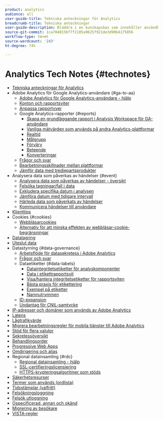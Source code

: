 ```yaml
---
product: analytics
audience: all
user-guide-title: Tekniska anteckningar för Analytics
breadcrumb-title: Tekniska anteckningar
user-guide-description: Bläddra i en kunskapsbas som innehåller användbara artiklar som inte tillhör ett visst verktyg eller en viss komponent i Analytics.
source-git-commit: 1ca7040156f7f2105a9625f921de3d90b4175056
workflow-type: tm+mt
source-wordcount: '243'
ht-degree: 74%

---
```



# Analytics Tech Notes {#technotes}

+ [Tekniska anteckningar för Analytics](home.md)
+ Adobe Analytics för Google Analytics-användare {#ga-to-aa}
   + [Adobe Analytics för Google Analytics-användare - hjälp](ga-to-aa/home.md)
   + [Konton och rapportsviter](ga-to-aa/accounts.md)
   + [Anpassa rapportvyer](ga-to-aa/customization.md)
   + Google Analytics-rapporter {#reports}
      + [Skapa en grundläggande rapport i Analysis Workspace för GA-användare](ga-to-aa/reports/create-report.md)
      + [Vanliga mätvärden som används på andra Analytics-plattformar](ga-to-aa/reports/common-metrics.md)
      + [Realtid](ga-to-aa/reports/realtime-reports.md)
      + [Målgrupp](ga-to-aa/reports/audience-reports.md)
      + [Förvärv](ga-to-aa/reports/acquisition-reports.md)
      + [Beteende](ga-to-aa/reports/behavior-reports.md)
      + [Konverteringar](ga-to-aa/reports/conversions-reports.md)
   + [Frågor och svar](ga-to-aa/faq.md)
   + [Bearbetningsskillnader mellan plattformar](ga-to-aa/processing-differences.md)
   + [Jämför data med tredjepartsprodukter](ga-to-aa/compare-data.md)
+ Analysera data som påverkas av händelser {#event}
   + [Analysera data som påverkas av händelser - översikt](event/overview.md)
   + [Felsöka tagningar/fall i data](event/spikes-drops.md)
   + [Exkludera specifika datum i analysen](event/segments.md)
   + [Jämföra datum med tidigare intervall](event/compare-dates.md)
   + [Härleda data som påverkats av händelser](event/calcmetrics.md)
   + [Kommunicera händelser till användare](event/communicate.md)
+ [Klienttips](client-hints.md)
+ Cookies {#cookies}
   + [Webbläsarcookies](cookies/cookies.md)
   + [Alternativ för att minska effekten av webbläsar-cookie-begränsningar](cookies/cookieless.md)
+ [Datalagring](data-retention.md)
+ [Uteslut data](exclude-data.md)
+ Datastyrning {#data-governance}
   + [Arbetsflöde för datasekretess i Adobe Analytics](c-data-governance/an-gdpr-workflow.md)
   + [Frågor och svar](c-data-governance/gdpr-faq.md)
   + Dataetiketter {#data-labels}
      + [Dataintegritetsetiketter för analyskomponenter](c-data-governance/data-labeling/gdpr-labels.md)
      + [Data i etikettrapportsvit](c-data-governance/data-labeling/gdpr-setup-reportsuite.md)
      + [Visa/hantera integritetsetiketter för rapportsviten](c-data-governance/data-labeling/gdpr-view-settings.md)
      + [Bästa praxis för etikettering](c-data-governance/data-labeling/gdpr-analytics-ids.md)
      + [Exempel på etiketter](c-data-governance/data-labeling/gdpr-labeling-example.md)
      + [Namnutrymmen](c-data-governance/data-labeling/gdpr-namespaces.md)
   + [ID-expansion](c-data-governance/gdpr-id-expansion.md)
   + [Undantag för CNIL-samtycke](c-data-governance/cnil-consent-exemption.md)
+ [IP-adresser och domäner som används av Adobe Analytics](ip-addresses.md)
+ [Latens](latency.md)
+ [Lågtrafikvärde](low-traffic.md)
+ [Migrera bearbetningsregler för mobila tjänster till Adobe Analytics](migrate-mobile.md)
+ [Stöd för flera valutor](multicurrency.md)
+ [Sekretessöversikt](privacy-overview.md)
+ [Behandlingsorder](processing-order.md)
+ [Progressive Web Apps](pwa.md)
+ [Omdirigering och alias](redirects.md)
+ Regional datainsamling {#rdc}
   + [Regional datainsamling - hjälp](rdc/regional-data-collection.md)
   + [SSL-certifieringslicensiering](rdc/ssl-cert-licensing.md)
   + [HTTPS-krypteringsalgoritmer som stöds](rdc/encryption-algos.md)
+ [Säkerhetsresurser](security.md)
+ [Termer som används (ordlista)](terms.md)
+ [Tidsstämplar (valfritt)](timestamps-optional.md)
+ [Felsökningsloggning](troubleshoot-login.md)
+ [Felsök utloggning](troubleshoot-sessions.md)
+ [Ospecificerad, annan och okänd](unspecified.md)
+ [Migrering av besökare](visitor-migration.md)
+ [VISTA-regler](vista.md)
